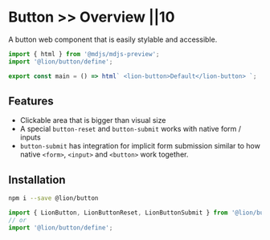 # Button >> Overview ||10

A button web component that is easily stylable and accessible.

```js script
import { html } from '@mdjs/mdjs-preview';
import '@lion/button/define';
```

```js preview-story
export const main = () => html` <lion-button>Default</lion-button> `;
```

## Features

- Clickable area that is bigger than visual size
- A special `button-reset` and `button-submit` works with native form / inputs
- `button-submit` has integration for implicit form submission similar to how native `<form>`, `<input>` and `<button>` work together.

## Installation

```bash
npm i --save @lion/button
```

```js
import { LionButton, LionButtonReset, LionButtonSubmit } from '@lion/button';
// or
import '@lion/button/define';
```
